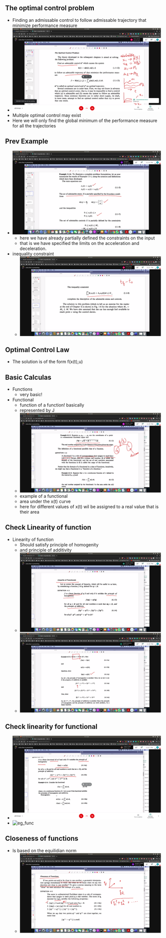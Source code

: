 ## The optimal control problem
- Finding an admissable control to follow admissable trajectory that minimize performance measure
- ![statement](statement.jpg)
- Multiple optimal control may exist
- Here we will only find the global minimum of the performance measure for all the trajectories

## Prev Example
- ![ex](ex.jpg)
   - here we have already partially defined the constraints on the input
   - that is we have specified the limits on the acceleration and deceleration.
- inequality constraint
   - ![ineq_constraints](ineq_constraints.jpg)

## Optimal Control Law
- The solution is of the form f(x(t),u)

## Basic Calculas
- Functions
  - very basic!
- Functional
  - function of a function! basically
  - represented by J
  - ![functional](functional.jpg)
  - example of a functional
  - area under the x(t) curve
  - here for different values of x(t) wil be assigned to a real value that is their area

## Check Linearity of function
- Linearity of function
  - Should satisfy principle of homogenity
  - and principle of additivity
  - ![cl](cl.jpg)
  - ![eg_cl](eg_cl.jpg)

## Check linearity for functional
- ![eg_cl](check_func.jpg)
- ![eg_func](eg_func.jpg)

## Closeness of functions
- Is based on the equilidian norm
  - ![norm](norm.jpg)